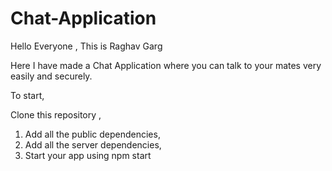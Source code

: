 # Chat-Application

Hello Everyone ,
This is Raghav Garg

Here I have made a Chat Application where you can talk to your mates
very easily and securely.

To start,

Clone this repository ,
 
1. Add all the public dependencies,
2. Add all the server dependencies,
3. Start your app using npm start
